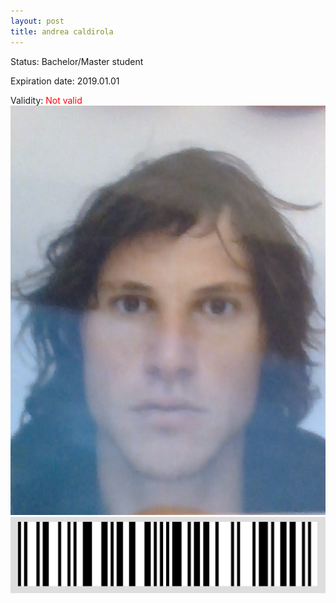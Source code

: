 ```yaml
---
layout: post
title: andrea caldirola
---
```


Status: Bachelor/Master student

Expiration date: 2019.01.01

Validity: <font color="red"> Not valid</font> 
![](/members/img/andrea_caldirola.png)
![](/members/img/bar.png)
